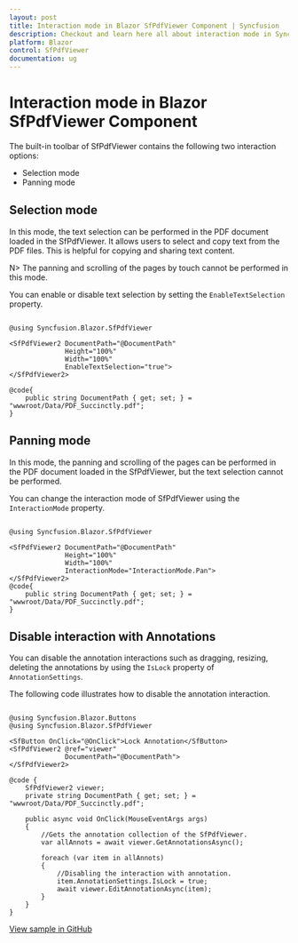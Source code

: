 ```yaml
---
layout: post
title: Interaction mode in Blazor SfPdfViewer Component | Syncfusion
description: Checkout and learn here all about interaction mode in Syncfusion Blazor SfPdfViewer component and more.
platform: Blazor
control: SfPdfViewer
documentation: ug
---
```


# Interaction mode in Blazor SfPdfViewer Component

The built-in toolbar of SfPdfViewer contains the following two interaction options:

* Selection mode
* Panning mode

## Selection mode

In this mode, the text selection can be performed in the PDF document loaded in the SfPdfViewer. It allows users to select and copy text from the PDF files. This is helpful for copying and sharing text content.

N> The panning and scrolling of the pages by touch cannot be performed in this mode.

You can enable or disable text selection by setting the `EnableTextSelection` property.

```cshtml

@using Syncfusion.Blazor.SfPdfViewer

<SfPdfViewer2 DocumentPath="@DocumentPath"
              Height="100%"
              Width="100%"
              EnableTextSelection="true">
</SfPdfViewer2>

@code{
    public string DocumentPath { get; set; } = "wwwroot/Data/PDF_Succinctly.pdf";
}
```

## Panning mode

In this mode, the panning and scrolling of the pages can be performed in the PDF document loaded in the SfPdfViewer, but the text selection cannot be performed.

You can change the interaction mode of SfPdfViewer using the `InteractionMode` property.

```cshtml

@using Syncfusion.Blazor.SfPdfViewer

<SfPdfViewer2 DocumentPath="@DocumentPath"
              Height="100%"
              Width="100%"
              InteractionMode="InteractionMode.Pan">
</SfPdfViewer2>
@code{
    public string DocumentPath { get; set; } = "wwwroot/Data/PDF_Succinctly.pdf";
}

```
## Disable interaction with Annotations

You can disable the annotation interactions such as dragging, resizing, deleting the annotations by using the `IsLock` property of `AnnotationSettings`.

The following code illustrates how to disable the annotation interaction.

```cshtml

@using Syncfusion.Blazor.Buttons
@using Syncfusion.Blazor.SfPdfViewer

<SfButton OnClick="@OnClick">Lock Annotation</SfButton>
<SfPdfViewer2 @ref="viewer"
              DocumentPath="@DocumentPath">
</SfPdfViewer2>

@code {
    SfPdfViewer2 viewer;
    private string DocumentPath { get; set; } = "wwwroot/Data/PDF_Succinctly.pdf";

    public async void OnClick(MouseEventArgs args)
    {
        //Gets the annotation collection of the SfPdfViewer.
        var allAnnots = await viewer.GetAnnotationsAsync();

        foreach (var item in allAnnots)
        {
            //Disabling the interaction with annotation.
            item.AnnotationSettings.IsLock = true;
            await viewer.EditAnnotationAsync(item);
        }
    }
}

```

[View sample in GitHub](https://github.com/SyncfusionExamples/blazor-pdf-viewer-examples/tree/master/Annotations/FAQs/Lock_annotations%20-%20SfPdfViewer)